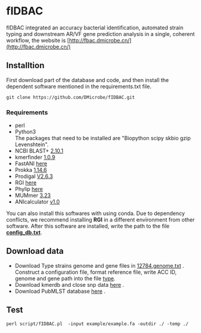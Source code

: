 # fIDBAC
fIDBAC integrated an accuracy bacterial identification, automated strain typing and downstream AR/VF gene prediction analysis in a single, coherent workflow, the website is [http://fbac.dmicrobe.cn/](http://fbac.dmicrobe.cn/)

## Installtion

 First download part of the database and code, and then install the dependent software mentioned in the requirements.txt file.
  ```
  git clone https://github.com/DMicrobe/fIDBAC.git
  
  ```
### Requirements
* perl
* Python3\
 The packages that need to be installed are "Biopython scipy skbio gzip Levenshtein".
* NCBI BLAST+ [2.10.1](ftp://ftp.ncbi.nlm.nih.gov/blast/executables/blast+/LATEST)
* kmerfinder [1.0.9](https://bitbucket.org/genomicepidemiology/kmer-finder/src/master/)
* FastANI [here](https://github.com/ParBLiSS/FastANI)
* Prokka [1.14.6](https://github.com/tseemann/prokka)
* Prodigal [V2.6.3](http://prodigal.ornl.gov)
* RGI [here](https://card.mcmaster.ca/)
* Phylip [here](https://evolution.genetics.washington.edu/phylip.html)
* MUMmer [3.23](http://mummer.sourceforge.net/)
* ANIcalculator [v1.0](https://ani.jgi.doe.gov/html/download.php)

You can also install this softwares with using conda. Due to dependency conflicts, we recommend installing **RGI** in a different environment from other software. After this software are installed, write the path to the file [**config_db.txt**](https://github.com/DMicrobe/fIDBAC/blob/master/script/config_db.txt).
  
## Download data
 * Download Type strains genome and gene files in [12784.genome.txt](https://github.com/DMicrobe/fIDBAC/blob/master/12784.genome.txt) . Construct a configuration file, format reference file, write ACC ID, genome and gene path into the file [type](https://github.com/DMicrobe/fIDBAC/blob/master/example/type.example.list.txt).
 * Download kmerdb and close snp data [here](http://fbac.dmicrobe.cn/about/) .
 * Download PubMLST database [here](https://pubmlst.org/static/data/dbases.xml) . 
 
 
## Test
```
perl script/fIDBAC.pl  -input example/example.fa -outdir ./ -temp ./
```


